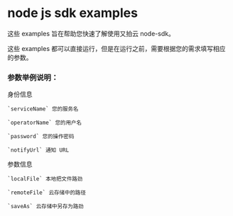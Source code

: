 # node js sdk examples

这些 examples 旨在帮助您快速了解使用又拍云 node-sdk。

这些 examples 都可以直接运行，但是在运行之前，需要根据您的需求填写相应的参数。

### 参数举例说明：

身份信息

```
`serviceName` 您的服务名

`operatorName` 您的用户名

`password` 您的操作密码

`notifyUrl` 通知 URL
```

参数信息

```
`localFile` 本地把文件路劲

`remoteFile` 云存储中的路径

`saveAs` 云存储中另存为路劲
```